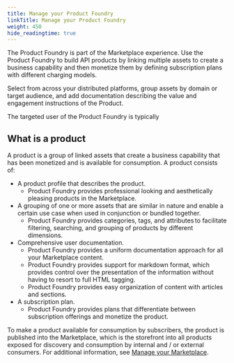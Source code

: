 ```yaml
---
title: Manage your Product Foundry
linkTitle: Manage your Product Foundry
weight: 450
hide_readingtime: true
---
```


The Product Foundry is part of the Marketplace experience. Use the Product Foundry to build API products by linking multiple assets to create a business capability and then monetize them by defining subscription plans with different charging models.  

Select from across your distributed platforms, group assets by domain or target audience, and add documentation describing the value and engagement instructions of the Product.

The targeted user of the Product Foundry is typically

## What is a product

A product is a group of linked assets that create a business capability that has been monetized and is available for consumption. A product consists of:

* A product profile that describes the product.
    * Product Foundry provides professional looking and aesthetically pleasing products in the Marketplace.
* A grouping of one or more assets that are similar in nature and enable a certain use case when used in conjunction or bundled together.
    * Product Foundry provides categories, tags, and attributes to facilitate filtering, searching, and grouping of products by different dimensions.
* Comprehensive user documentation.
    * Product Foundry provides a uniform documentation approach for all your Marketplace content.
    * Product Foundry provides support for markdown format, which provides control over the presentation of the information without having to resort to full HTML tagging.
    * Product Foundry provides easy organization of content with articles and sections.
* A subscription plan.
    * Product Foundry provides plans that differentiate between subscription offerings and monetize the product.

To make a product available for consumption by subscribers, the product is published into the Marketplace, which is the storefront into all products exposed for discovery and consumption by internal and / or external consumers. For additional information, see [Manage your Marketplace](/docs/manage_marketplace/).
